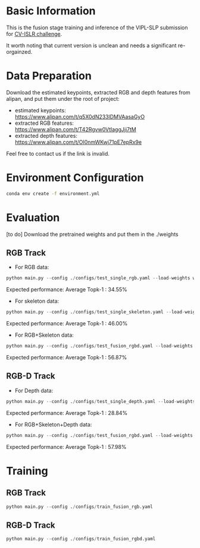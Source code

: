 # Basic Information
This is the fusion stage training and inference of the VIPL-SLP submission for [CV-ISLR challenge](https://uq-cvlab.github.io/MM-WLAuslan-Dataset/docs/en/www).

It worth noting that current version is unclean and needs a significant re-orgainzed. 

# Data Preparation
Download the estimated keypoints, extracted RGB and depth features from alipan, and put them under the root of project:
- estimated keypoints: https://www.alipan.com/t/q5X0dN233lDMVAasaGyO
- extracted RGB features: https://www.alipan.com/t/T42Rgvw0VtlaggJji7tM
- extracted depth features: https://www.alipan.com/t/OI0nmWKwj71pE7epRx9e

Feel free to contact us if the link is invalid.

# Environment Configuration
```bash
conda env create -f environment.yml
```

# Evaluation
[to do] Download the pretrained weights and put them in the ./weights


## RGB Track
- For RGB data:
```python
python main.py --config ./configs/test_single_rgb.yaml --load-weights weights/single_rgb.pt
```
Expected performance: Average Topk-1 : 34.55%

- For skeleton data:
```python
python main.py --config ./configs/test_single_skeleton.yaml --load-weights weights/sk_phase2.pt
```
Expected performance: Average Topk-1 : 46.00%

- For RGB+Skeleton data:
```python
python main.py --config ./configs/test_fusion_rgbd.yaml --load-weights ./weights/fusion_rgbd.pt
```
Expected performance: Average Topk-1 : 56.87%

## RGB-D Track
- For Depth data:
```python
python main.py --config ./configs/test_single_depth.yaml --load-weights ./weights/single_depth.pt
```
Expected performance: Average Topk-1 : 28.84%

- For RGB+Skeleton+Depth data:
```python
python main.py --config ./configs/test_fusion_rgbd.yaml --load-weights ./weights/fusion_rgbd.pt
```
Expected performance: Average Topk-1 : 57.98%

# Training
## RGB Track
```python
python main.py --config ./configs/train_fusion_rgb.yaml
```

## RGB-D Track
```python
python main.py --config ./configs/train_fusion_rgbd.yaml
```